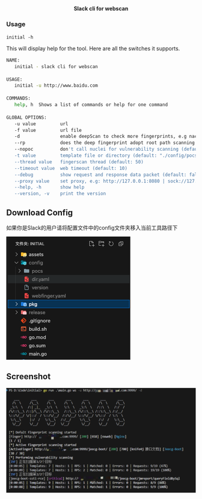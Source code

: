 

<h4 align="center">Slack cli for webscan</h4>

### Usage

````
initial -h
````

This will display help for the tool. Here are all the switches it supports.


```bash
NAME:
   initial - slack cli for webscan

USAGE:
   initial -u http://www.baidu.com

COMMANDS:
   help, h  Shows a list of commands or help for one command

GLOBAL OPTIONS:
   -u value         url
   -f value         url file
   -d               enable deepScan to check more fingerprints, e.g nacos xxl-job (default: true)
   --rp             does the deep fingerprint adopt root path scanning (default: true)
   --nopoc          don't call nuclei for vulnerability scanning (default: false)
   -t value         template file or directory (default: "./config/pocs")
   --thread value   fingerscan thread (default: 50)
   --timeout value  web timeout (default: 10)
   --debug          show request and response data packet (default: false)
   --proxy value    set proxy, e.g: http://127.0.0.1:8080 | sock://127.0.0.1
   --help, -h       show help
   --version, -v    print the version
```

## Download Config

如果你是Slack的用户请将配置文件中的config文件夹移入当前工具路径下

![image-20240927000156385](assets/image-20240927000156385.png)

## Screenshot

![image-20240926161608683](assets/image-20240926161608683.png)
